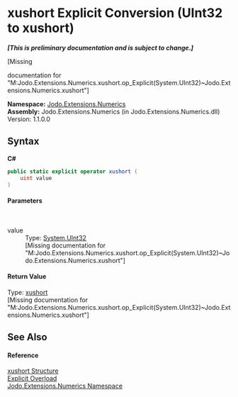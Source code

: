 # xushort&nbsp;Explicit Conversion (UInt32 to xushort)
 _**\[This is preliminary documentation and is subject to change.\]**_

\[Missing <summary> documentation for "M:Jodo.Extensions.Numerics.xushort.op_Explicit(System.UInt32)~Jodo.Extensions.Numerics.xushort"\]

**Namespace:**&nbsp;<a href="N_Jodo_Extensions_Numerics">Jodo.Extensions.Numerics</a><br />**Assembly:**&nbsp;Jodo.Extensions.Numerics (in Jodo.Extensions.Numerics.dll) Version: 1.1.0.0

## Syntax

**C#**<br />
``` C#
public static explicit operator xushort (
	uint value
)
```


#### Parameters
&nbsp;<dl><dt>value</dt><dd>Type: <a href="https://docs.microsoft.com/dotnet/api/system.uint32" target="_blank" rel="noopener noreferrer">System.UInt32</a><br />\[Missing <param name="value"/> documentation for "M:Jodo.Extensions.Numerics.xushort.op_Explicit(System.UInt32)~Jodo.Extensions.Numerics.xushort"\]</dd></dl>

#### Return Value
Type: <a href="T_Jodo_Extensions_Numerics_xushort">xushort</a><br />\[Missing <returns> documentation for "M:Jodo.Extensions.Numerics.xushort.op_Explicit(System.UInt32)~Jodo.Extensions.Numerics.xushort"\]

## See Also


#### Reference
<a href="T_Jodo_Extensions_Numerics_xushort">xushort Structure</a><br /><a href="Overload_Jodo_Extensions_Numerics_xushort_op_Explicit">Explicit Overload</a><br /><a href="N_Jodo_Extensions_Numerics">Jodo.Extensions.Numerics Namespace</a><br />
